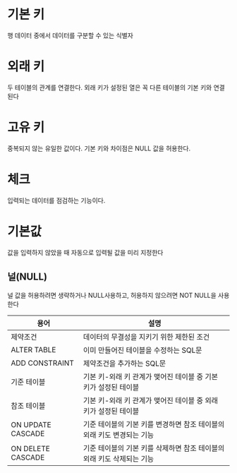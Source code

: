 # 기본 키

행 데이터 중에서 데이터를 구분할 수 있는 식별자

# 외래 키

두 테이블의 관계를 연결한다. 외래 키가 설정된 열은 꼭 다른 테이블의 기본 키와 연결된다

# 고유 키

중복되지 않는 유일한 값이다. 기본 키와 차이점은 NULL 값을 허용한다.

# 체크

입력되는 데이터를 점검하는 기능이다.

# 기본값

값을 입력하지 않았을 때 자동으로 입력될 값을 미리 지정한다

## 널(NULL)

널 값을 허용하려면 생략하거나 NULL사용하고, 허용하지 않으려면 NOT NULL을 사용한다

| 용어 | 설명 |
| --- | --- |
| 제약조건 | 데이터의 무결성을 지키기 위한 제한된 조건 |
| ALTER TABLE | 이미 만들어진 테이블을 수정하는 SQL문 |
| ADD CONSTRAINT | 제약조건을 추가하는 SQL문 |
| 기준 테이블 | 기본 키-외래 키 관계가 맺어진 테이블 중 기본 키가 설정된 테이블 |
| 참조 테이블 | 기본 키-외래 키 관계가 맺어진 테이블 중 외래 키가 설정된 테이블 |
| ON UPDATE CASCADE | 기준 테이블의 기본 키를 변경하면 참조 테이블의 외래 키도 변경되는 기능 |
| ON DELETE CASCADE | 기준 테이블의 기본 키를 삭제하면 참조 테이블의 외래 키도 삭제되는 기능 |
